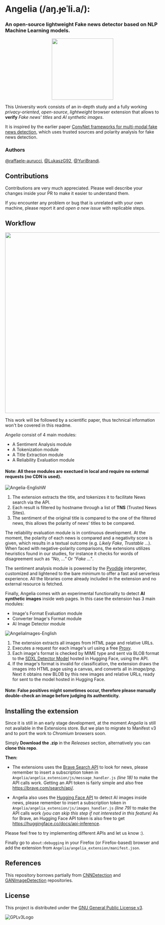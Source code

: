 # Angelia (/aŋ.ɟeˈli.a/):

### An open-source lightweight Fake news detector based on NLP Machine Learning models.

<p align='center'> 
    <img src=https://github.com/YuriBrandi/Angelia/assets/52039988/fe187280-24c1-4878-b211-98daf4e485d4 width=200>
</p>

This University work consists of an in-depth study and a fully working *privacy-oriented*, *open-source*, *lightweight* browser extension that allows to **verify** *Fake news' titles* and *AI synthetic images*. 

It is inspired by the earlier paper [ConvNet frameworks for multi-modal fake news detection](https://link.springer.com/article/10.1007/s10489-021-02345-y), which uses trusted sources and polarity analysis for fake news detection.

### Authors
[@raffaele-aurucci](https://github.com/raffaele-aurucci), [@LukaszG92](https://github.com/LukaszG92), [@YuriBrandi](https://github.com/YuriBrandi).

## Contributions

Contributions are very much appreciated. Please well describe your changes inside your PR to make it easier to understand them.

If you encounter any problem or bug that is unrelated with your own machine, please report it and *open a new issue* with replicable steps. 

## Workflow

<p align='center'> 
    <img width="589" src="https://github.com/YuriBrandi/Angelia/assets/52039988/1c90020c-4805-46e9-b784-0c4f5b48e4e7">
</p>

This work will be followed by a scientific paper, thus technical information won't be covered in this readme.

*Angelia* consist of 4 main modules:

- A Sentiment Analysis module
- A Tokenization module
- A Title Extraction module
- A Reliability Evaluation module

#### Note: All these modules are exectued in local and require no external requests (no CDN is used).

![Angelia-EnglishW](https://github.com/YuriBrandi/Angelia/assets/52039988/d11fe413-e9fe-46cd-95db-cb13eaf21fb1)

1. The extension extracts the title, and tokenizes it to facilitate News search via the API.
2. Each result is filtered by hostname through a list of **TNS** (Trusted News Sites).
3. The sentiment of the original title is compared to the one of the filtered news, this allows the polarity of news' titles to be compared.

The reliability evaluation module is in continuous development. At the moment, the polarity of each news is compared and a negativity score is given, which results in a textual outcome (e.g. *Likely Fake*, *Trustable* ...). When faced with negative-polarity comparisons, the extensions utilizes heuristics found in our studies, for instance it checks for words of disagreement such as *"No, ..."* Or *"Fake ..."*.

The sentiment analysis module is powered by the [Pyodide](https://github.com/pyodide/pyodide) interpreter, customized and lightened to the bare minimum to offer a fast and serverless experience. All the libraries come already included in the extension and no external resource is fetched.

Finally, Angelia comes with an experimental functionality to detect **AI synthetic images** inside web pages. In this case the extension has 3 main modules:

- Image's Format Evaluation module
- Converter Image's Format module
- AI Image Detector module

![AngeliaImages-English](https://github.com/YuriBrandi/Angelia/assets/114738583/809608dd-7963-4de4-82f2-cd3950d78e34)

1. The extension extracts all images from HTML page and relative URLs.
2. Executes a request for each image's url using a free [Proxy](https://corsproxy.io/).
3. Each image's format is checked by MIME type and sent via BLOB format to the [SDXL Detector Model](https://huggingface.co/Organika/sdxl-detector) hosted in Hugging Face, using the API.
4. If the image's format is invalid for classification, the extension draws the images into HTML page using a canvas, and converts all in *image/png*. Next it obtains new BLOB by this new images and relative URLs, ready for sent to the model hosted in Hugging Face.

#### Note: False positives might sometimes occur, therefore please manually double-check an image before judging its authenticity.

## Installing the extension 

Since it is still in an early stage development, at the moment *Angelia* is still not available in the Extensions store. But we plan to migrate to Manifest v3 and to port the work to *Chromium* browsers soon.

Simply **Download the .zip** in the *Releases* section, alternatively you can **clone this repo**.

**Then:**

- The extensions uses the [Brave Search API](https://brave.com/search/api/) to look for news,
please remember to insert a subscription token in ```Angelia/angelia_extension/js/message_handler.js``` *(line 18)* to make the API calls work.
Getting an API token is fairly simple and also free https://brave.com/search/api/.

- Angelia also uses the [Hugging Face API](https://huggingface.co/docs/api-inference/quicktour) to detect AI images inside news,
please remember to insert a subscription token in ```Angelia/angelia_extension/js/images_handler.js``` *(line 79)* to make the API calls work *(you can skip this step if not interested in this feature)*
As for Brave, an Hugging Face API token is also free to get https://huggingface.co/docs/api-inference.

Please feel free to try implementing different APIs and let us know :).

Finally go to ```about:debugging``` in your Firefox (or Firefox-based) browser and add the extension from ```Angelia/angelia_extension/manifest.json```.

## References
This repository borrows partially from [CNNDetection](https://github.com/PeterWang512/CNNDetection) and [GANImageDetection](https://github.com/grip-unina/GANimageDetection) repositories.

## License

This project is distributed under the [GNU General Public License v3](LICENSE).

![GPLv3Logo](https://www.gnu.org/graphics/gplv3-127x51.png)
